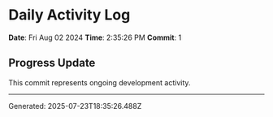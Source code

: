 # Daily Activity Log

**Date**: Fri Aug 02 2024
**Time**: 2:35:26 PM
**Commit**: 1

## Progress Update

This commit represents ongoing development activity.

---
Generated: 2025-07-23T18:35:26.488Z
